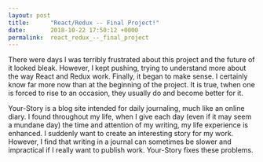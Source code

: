 ```yaml
---
layout: post
title:      "React/Redux -- Final Project!"
date:       2018-10-22 17:50:12 +0000
permalink:  react_redux_--_final_project
---
```



There were days I was terribly frustrated about this project and the future of it looked bleak. However, I kept pushing, trying to understand more about the way React and Redux work. Finally, it began to make sense. I certainly know far more now than at the beginning of the project. It is true, twhen one is forced to rise to an occasion, they usually do and become better for it.

Your-Story is a blog site intended for daily journaling, much like an online diary. I found throughout my life, when I give each day (even if it may seem a mundane day) the time and attention of my writing, my life experience is enhanced. I suddenly want to create an interesting story for my work. However, I find that writing in a journal can sometimes be slower and impractical if I really want to publish work. Your-Story fixes these problems. 


